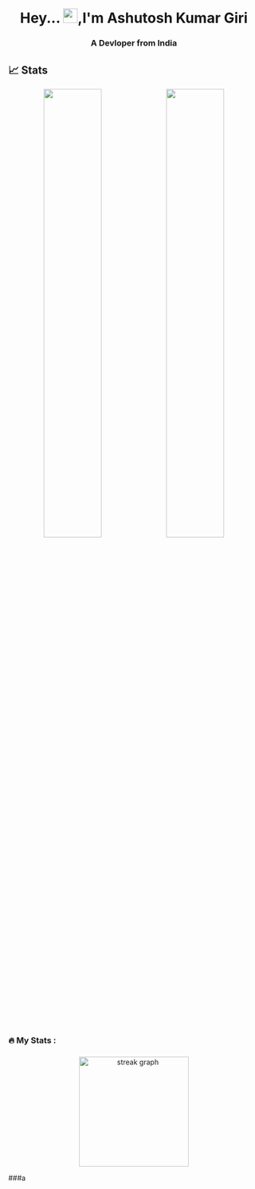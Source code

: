 <h1 align="center">Hey... <img src="https://github.com/TheDudeThatCode/TheDudeThatCode/blob/master/Assets/Hi.gif" width="29">,I'm Ashutosh Kumar Giri</h1>
<h3 align="center">A  Devloper from India </h3>

## 📈 Stats
<p align="center">
	
  <img width="48%" src="https://github-readme-stats.vercel.app/api?username=Ashutosh-1012&show_icons=true&theme=tokyonight" />
  <img width="48%" src="https://github-readme-streak-stats.herokuapp.com/?user=Ashutosh-1012&theme=tokyonight" />
</p>




###

<h3 align="left">🔥   My Stats :</h3>

###

<div align="center">
  <img src="https://streak-stats.demolab.com?user=maurodesouza&locale=en&mode=daily&theme=dark&hide_border=false&border_radius=5&order=3" height="220" alt="streak graph"  />
</div>

###a
